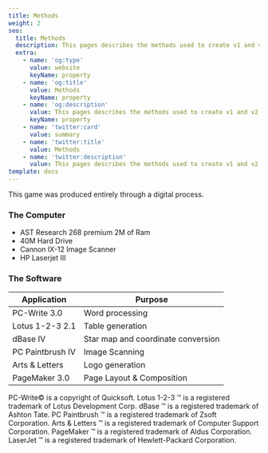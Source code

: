 ```yaml
---
title: Methods
weight: 2
seo:
  title: Methods
  description: This pages describes the methods used to create v1 and v2 of the game
  extra:
    - name: 'og:type'
      value: website
      keyName: property
    - name: 'og:title'
      value: Methods
      keyName: property
    - name: 'og:description'
      value: This pages describes the methods used to create v1 and v2 of the game
      keyName: property
    - name: 'twitter:card'
      value: summary
    - name: 'twitter:title'
      value: Methods
    - name: 'twitter:description'
      value: This pages describes the methods used to create v1 and v2 of the game
template: docs
---
```


This game was produced entirely through a digital process.

### The Computer
* AST Research 268 premium 2M of Ram<br>
* 40M Hard Drive<br>
* Cannon IX-12 Image Scanner<br>
* HP Laserjet III<br>

### The Software
| Application      | Purpose                            |
|------------------|------------------------------------|
| PC-Write 3.0     | Word processing                    |
| Lotus 1-2-3 2.1  | Table generation                   |
| dBase IV         | Star map and coordinate conversion |
| PC Paintbrush IV | Image Scanning                     |
| Arts & Letters   | Logo generation                    |
| PageMaker 3.0    | Page Layout & Composition          |

PC-Write© is a copyright of Quicksoft. Lotus 1-2-3	&#8482; is a registered trademark of Lotus Development Corp. dBase	&#8482; is a registered trademark of Ashton Tate. PC Paintbrush	&#8482; is a registered trademark of Zsoft Corporation. Arts & Letters	&#8482; is a registered trademark of Computer Support Corporation. PageMaker	&#8482; is a registered trademark of Aldus Corporation. LaserJet	&#8482; is a registered trademark of Hewlett-Packard Corporation.
